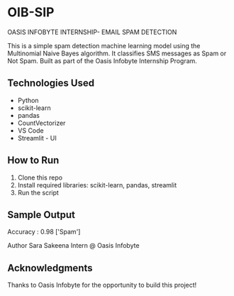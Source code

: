 # OIB-SIP

OASIS INFOBYTE INTERNSHIP- EMAIL SPAM DETECTION

This is a simple spam detection machine learning model using the Multinomial Naive Bayes algorithm. It classifies SMS messages as Spam or Not Spam. Built as part of the Oasis Infobyte Internship Program.

## Technologies Used
- Python
- scikit-learn
- pandas
- CountVectorizer
- VS Code
- Streamlit - UI
  
## How to Run
1. Clone this repo
2. Install required libraries: scikit-learn, pandas, streamlit
3. Run the script

## Sample Output
Accuracy : 0.98
['Spam']

Author
Sara Sakeena
Intern @ Oasis Infobyte

## Acknowledgments
Thanks to Oasis Infobyte for the opportunity to build this project!



